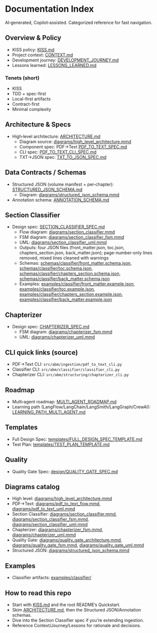 # Documentation Index

AI‑generated, Copilot‑assisted. Categorized reference for fast navigation.

## Overview & Policy

- KISS policy: [KISS.md](KISS.md)
- Project context: [CONTEXT.md](CONTEXT.md)
- Development journey: [DEVELOPMENT_JOURNEY.md](DEVELOPMENT_JOURNEY.md)
- Lessons learned: [LESSONS_LEARNED.md](LESSONS_LEARNED.md)

### Tenets (short)

- KISS
- TDD + spec-first
- Local-first artifacts
- Contract-first
- Minimal complexity

## Architecture & Specs

- High‑level architecture: [ARCHITECTURE.md](ARCHITECTURE.md)
  - Diagram source: [diagrams/high_level_architecture.mmd](diagrams/high_level_architecture.mmd)
  - Component spec: PDF→Text [PDF_TO_TEXT_SPEC.md](PDF_TO_TEXT_SPEC.md)
  - CLI spec: [PDF_TO_TEXT_CLI_SPEC.md](PDF_TO_TEXT_CLI_SPEC.md)
  - TXT→JSON spec: [TXT_TO_JSON_SPEC.md](TXT_TO_JSON_SPEC.md)

## Data Contracts / Schemas

- Structured JSON (volume manifest + per‑chapter): [STRUCTURED_JSON_SCHEMA.md](STRUCTURED_JSON_SCHEMA.md)
  - Diagram: [diagrams/structured_json_schema.mmd](diagrams/structured_json_schema.mmd)
- Annotation schema: [ANNOTATION_SCHEMA.md](ANNOTATION_SCHEMA.md)

## Section Classifier

- Design spec: [SECTION_CLASSIFIER_SPEC.md](SECTION_CLASSIFIER_SPEC.md)
  - Flow diagram: [diagrams/section_classifier.mmd](diagrams/section_classifier.mmd)
  - FSM diagram: [diagrams/section_classifier_fsm.mmd](diagrams/section_classifier_fsm.mmd)
  - UML: [diagrams/section_classifier_uml.mmd](diagrams/section_classifier_uml.mmd)
  - Outputs: four JSON files (front_matter.json, toc.json, chapters_section.json, back_matter.json); page-number-only lines removed, mixed lines cleaned with warnings
  - Schemas: [schemas/classifier/front_matter.schema.json](schemas/classifier/front_matter.schema.json), [schemas/classifier/toc.schema.json](schemas/classifier/toc.schema.json), [schemas/classifier/chapters_section.schema.json](schemas/classifier/chapters_section.schema.json), [schemas/classifier/back_matter.schema.json](schemas/classifier/back_matter.schema.json)
  - Examples: [examples/classifier/front_matter.example.json](examples/classifier/front_matter.example.json), [examples/classifier/toc.example.json](examples/classifier/toc.example.json), [examples/classifier/chapters_section.example.json](examples/classifier/chapters_section.example.json), [examples/classifier/back_matter.example.json](examples/classifier/back_matter.example.json)

## Chapterizer

- Design spec: [CHAPTERIZER_SPEC.md](CHAPTERIZER_SPEC.md)
  - FSM diagram: [diagrams/chapterizer_fsm.mmd](diagrams/chapterizer_fsm.mmd)
  - UML: [diagrams/chapterizer_uml.mmd](diagrams/chapterizer_uml.mmd)

## CLI quick links (source)

- PDF→Text CLI: `src/abm/ingestion/pdf_to_text_cli.py`
- Classifier CLI: `src/abm/classifier/classifier_cli.py`
- Chapterizer CLI: `src/abm/structuring/chapterizer_cli.py`

## Roadmap

- Multi‑agent roadmap: [MULTI_AGENT_ROADMAP.md](MULTI_AGENT_ROADMAP.md)
- Learning path (LangFlow/LangChain/LangSmith/LangGraph/CrewAI): [LEARNING_PATH_MULTI_AGENT.md](LEARNING_PATH_MULTI_AGENT.md)

## Templates

- Full Design Spec: [templates/FULL_DESIGN_SPEC_TEMPLATE.md](templates/FULL_DESIGN_SPEC_TEMPLATE.md)
- Test Plan: [templates/TEST_PLAN_TEMPLATE.md](templates/TEST_PLAN_TEMPLATE.md)

## Quality

- Quality Gate Spec: [design/QUALITY_GATE_SPEC.md](design/QUALITY_GATE_SPEC.md)

## Diagrams catalog

- High level: [diagrams/high_level_architecture.mmd](diagrams/high_level_architecture.mmd)
- PDF→Text: [diagrams/pdf_to_text_flow.mmd](diagrams/pdf_to_text_flow.mmd), [diagrams/pdf_to_text_uml.mmd](diagrams/pdf_to_text_uml.mmd)
- Section Classifier: [diagrams/section_classifier.mmd](diagrams/section_classifier.mmd), [diagrams/section_classifier_fsm.mmd](diagrams/section_classifier_fsm.mmd), [diagrams/section_classifier_uml.mmd](diagrams/section_classifier_uml.mmd)
- Chapterizer: [diagrams/chapterizer_fsm.mmd](diagrams/chapterizer_fsm.mmd), [diagrams/chapterizer_uml.mmd](diagrams/chapterizer_uml.mmd)
- Quality Gate: [diagrams/quality_gate_architecture.mmd](diagrams/quality_gate_architecture.mmd), [diagrams/quality_gate_fsm.mmd](diagrams/quality_gate_fsm.mmd), [diagrams/quality_gate_uml.mmd](diagrams/quality_gate_uml.mmd)
- Structured JSON: [diagrams/structured_json_schema.mmd](diagrams/structured_json_schema.mmd)

## Examples

- Classifier artifacts: [examples/classifier/](examples/classifier/)

## How to read this repo

- Start with [KISS.md](KISS.md) and the root README’s Quickstart.
- Skim [ARCHITECTURE.md](ARCHITECTURE.md), then the Structured JSON/Annotation schemas.
- Dive into the Section Classifier spec if you’re extending ingestion.
- Reference Context/Journey/Lessons for rationale and decisions.
